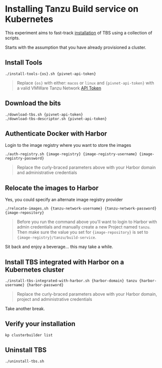 # Installing Tanzu Build service on Kubernetes

This experiment aims to fast-track [installation](https://docs.pivotal.io/build-service/1-1/installing.html) of TBS using a collection of scripts.

Starts with the assumption that you have already provisioned a cluster.

## Install Tools

```
./install-tools-{os}.sh {pivnet-api-token}
```
> Replace `{os}` with either: `macos` or `linux` and `{pivnet-api-token}` with a valid VMWare Tanzu Network [API Token](https://network.pivotal.io/users/dashboard/edit-profile)

## Download the bits

```
./download-tbs.sh {pivnet-api-token}
./download-tbs-descriptor.sh {pivnet-api-token}
```

## Authenticate Docker with Harbor

Login to the image registry where you want to store the images

```
./auth-registry.sh {image-registry} {image-registry-username} {image-registry-password}
```
> Replace the curly-braced parameters above with your Harbor domain and administrative credentials

## Relocate the images to Harbor

Yes, you could specify an alternate image registry provider

```
./relocate-images.sh {tanzu-network-username} {tanzu-network-password} {image-repository}
```

> Before you run the command above you'll want to login to Harbor with admin credentials and manually create a new Project named `tanzu`.  Then make sure the value you set for `{image-repository}` is set to `{image-registry}/tanzu/build-service`.


Sit back and enjoy a beverage... this may take a while.

## Install TBS integrated with Harbor on a Kubernetes cluster

```
./install-tbs-integrated-with-harbor.sh {harbor-domain} tanzu {harbor-username} {harbor-password}
```
> Replace the curly-braced parameters above with your Harbor domain, project and administrative credentials

Take another break.

## Verify your installation

```
kp clusterbuilder list
```

## Uninstall TBS

```
./uninstall-tbs.sh
```